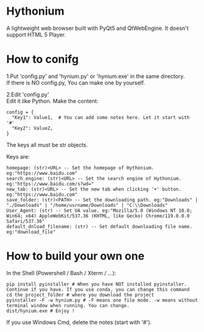 # Hythonium
A lightweight web browser built with PyQt5 and QtWebEngine.
It doesn't support HTML 5 Player.
# How to conifg
1.Put 'config.py' and 'hynium.py' or 'hynium.exe' in the same directory.  
If there is NO config.py, You can make one by yourself.
  
2.Edit 'config.py'  
Edit it like Python. Make the content:

    config = {
      "Key1": Value1,  # You can add some notes here. Let it start with '#'
      "Key2": Value2,
    }
  The keys all must be str objects. 
  
  Keys are:
  
    homepage: (str)<URL> -- Set the homepage of Hythonium. eg:"https://www.baidu.com"
    search_engine: (str)<URL> -- Set the search engine of Hythonium. eg:"https://www.baidu.com/s?wd="
    new_tab: (str)<URL> -- Set the new tab when clicking '+' button. eg:"https://www.baidu.com"
    save_folder: (str)<PATH> -- Set the downloading path. eg:"Downloads" | "./Downloads" | "/home/usrname/Downloads" | "C:\\Downloads"
    User_Agent: (str) -- Set UA value. eg:"Mozilla/5.0 (Windows NT 10.0; Win64; x64) AppleWebKit/537.36 (KHTML, like Gecko) Chrome/119.0.0.0 Safari/537.36"
    default_dnload_filename: (str) -- Set default downloading file name. eg:"download_file"
# How to build your own one
In the Shell (Powershell / Bash / Xterm / ...):

    pip install pyinstaller # When you have NOT installed pyinstaller. Continue if you have. If you use conda, you can change this command
    cd the_project_folder # where you download the project
    pyinstaller -F -w hynium.py # -F means one file mode. -w means without terminal window when running. You can change.
    dist/hynium.exe # Enjoy !

If you use Windows Cmd, delete the notes (start with '#').
